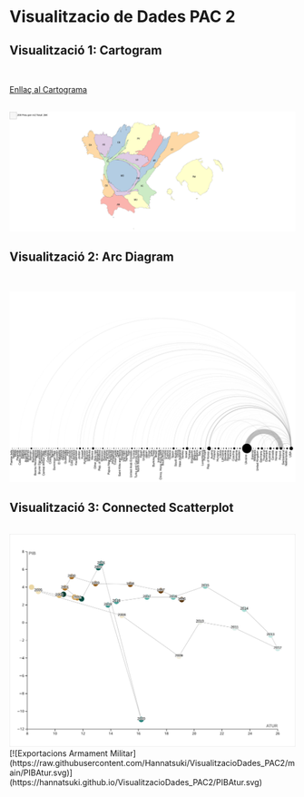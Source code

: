 # Visualitzacio de Dades PAC 2

## Visualització 1: Cartogram 
<br>

[Enllaç al Cartograma](https://go-cart.io/cartogram/key/1743493342005YNbCb9Uf24fZeFrjbzL)  
<br>

<img src="https://raw.githubusercontent.com/Hannatsuki/VisualitzacioDades_PAC2/main/PreuCompraEspanya.svg" alt="Preu Compra m2 Espanya" width="1600"/>  
<br>

## Visualització 2: Arc Diagram
<br>


[![Exportacions Armament Militar](https://raw.githubusercontent.com/Hannatsuki/VisualitzacioDades_PAC2/main/ExportacionsArmamentMilitar_In.svg)](https://hannatsuki.github.io/VisualitzacioDades_PAC2/ExportacionsArmamentMilitar_In.svg)
<br>

## Visualització 3: Connected Scatterplot
<br>

<img src="https://raw.githubusercontent.com/Hannatsuki/VisualitzacioDades_PAC2/main/PIBAtur.svg" alt="PIB Atur" width="1600"/>
[![Exportacions Armament Militar](https://raw.githubusercontent.com/Hannatsuki/VisualitzacioDades_PAC2/main/PIBAtur.svg)](https://hannatsuki.github.io/VisualitzacioDades_PAC2/PIBAtur.svg)
